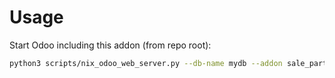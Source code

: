 # Usage

Start Odoo including this addon (from repo root):

```bash
python3 scripts/nix_odoo_web_server.py --db-name mydb --addon sale_partner_selectable_option
```
